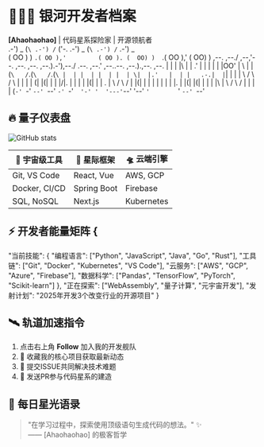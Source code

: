     
# 👨🚀🌌 **银河开发者档案**  
**[Ahaohaohao]** | 代码星系探险家 | 开源领航者  
          .-') _          (`\ .-') /`         ('-.    .-') _  (`\ .-') /`  .-') _  
         ( OO ) )         `.( OO ),'         ( OO ). (  OO) )  `.( OO ),' (  OO) ) 
 ,--. ,--./ ,--,'--. ,--. ,--.   ,--.).-'),--./ .--. ,--.' ,--..--.   ,--.).,--. ,--.
 |  | |  |\ |  |  .' |  | |  |   |  |OO' |   \ |  |(`\   /`.(`\   /`.(`\ |  | |  |
 |  | |  | \|  |.'   |  | |   .-.|  |`| |    \|  |  \     /  \     /  \ |  | |  |
(|  |(|  |  |  |/|.  |  | |  | |(|  |   |  .     |   \   /    \   /    \|  |(|  |
 |  | |  |  |  | |.  |  |(|  |(| |  |   |  |\    |    \ /      \ /      |  | |  |
(`-' `-'  `--' `--' `-' `-'`  '-' '  '---'`--' '--'     `'        `'       `--' `--'
## 🔥 **量子仪表盘**  
![GitHub stats](https://github-readme-stats.vercel.app/api?username=Ahaohaohao&show_icons=true&theme=synthwave&count_private=true&include_all_commits=true&hide_border=true)  


| 🔭 宇宙级工具 | 🌌 星际框架 | 🛸 云端引擎 |
|--------------|------------|------------|
| Git, VS Code | React, Vue | AWS, GCP  |
| Docker, CI/CD | Spring Boot | Firebase |
| SQL, NoSQL  | Next.js    | Kubernetes|

## ⚡ **开发者能量矩阵**  {
  "当前技能": {
    "编程语言": ["Python", "JavaScript", "Java", "Go", "Rust"],
    "工具链": ["Git", "Docker", "Kubernetes", "VS Code"],
    "云服务": ["AWS", "GCP", "Azure", "Firebase"],
    "数据科学": ["Pandas", "TensorFlow", "PyTorch", "Scikit-learn"]
  },
  "正在探索": ["WebAssembly", "量子计算", "元宇宙开发"],
  "发射计划": "2025年开发3个改变行业的开源项目"
}

## 🛰️ **轨道加速指令**  
1. 点击右上角 **Follow** 加入我的开发舰队  
2. 🌟 收藏我的核心项目获取最新动态  
3. 🚀 提交ISSUE共同解决技术难题  
4. 📧 发送PR参与代码星系的建造  

## 🌠 **每日星光语录**  
> "在学习过程中，探索使用顶级语句生成代码的想法。" ✨  
> —— [Ahaohaohao] 的极客哲学
    

